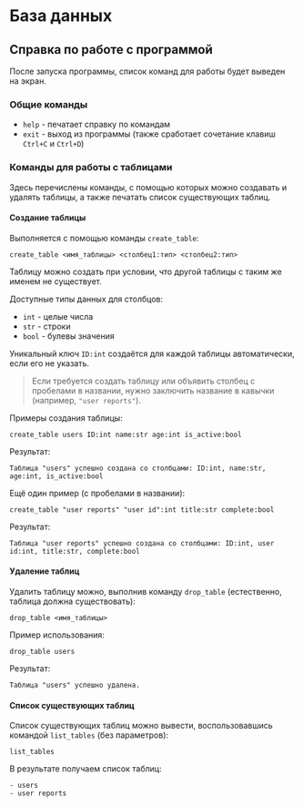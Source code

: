 # База данных

## Справка по работе с программой

После запуска программы, список команд для работы будет выведен на экран.

### Общие команды

- `help` - печатает справку по командам
- `exit` - выход из программы (также сработает сочетание клавиш `Ctrl+C` и `Ctrl+D`)

### Команды для работы с таблицами

Здесь перечислены команды, с помощью которых можно создавать и удалять таблицы, а также печатать список существующих таблиц.

#### Создание таблицы

Выполняется с помощью команды `create_table`:

```
create_table <имя_таблицы> <столбец1:тип> <столбец2:тип>
```

Таблицу можно создать при условии, что другой таблицы с таким же именем не существует.

Доступные типы данных для столбцов:
- `int` - целые числа
- `str` - строки
- `bool` - булевы значения

Уникальный ключ `ID:int` создаётся для каждой таблицы автоматически, если его не указать.

> Если требуется создать таблицу или объявить столбец с пробелами в названии, нужно заключить название в кавычки (например, `"user reports"`).

Примеры создания таблицы:

```
create_table users ID:int name:str age:int is_active:bool
```

Результат:

```
Таблица "users" успешно создана со столбцами: ID:int, name:str, age:int, is_active:bool
```

Ещё один пример (с пробелами в названии):

```
create_table "user reports" "user id":int title:str complete:bool
```

Результат:

```
Таблица "user reports" успешно создана со столбцами: ID:int, user id:int, title:str, complete:bool
```

#### Удаление таблиц

Удалить таблицу можно, выполнив команду `drop_table` (естественно, таблица должна существовать):

```
drop_table <имя_таблицы>
```

Пример использования:

```
drop_table users
```

Результат:

```
Таблица "users" успешно удалена.
```


#### Список существующих таблиц

Список существующих таблиц можно вывести, воспользовавшись командой `list_tables` (без параметров):

```
list_tables
```

В результате получаем список таблиц:

```
- users
- user reports
```
